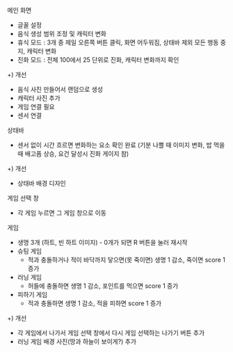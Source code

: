 메인 화면
- 글꼴 설정
- 음식 생성 범위 조정 및 캐릭터 변화
- 휴식 모드 : 3개 중 제일 오른쪽 버튼 클릭, 화면 어두워짐, 상태바 제외 모든 행동 중지, 캐릭터 변화
- 진화 모드 : 전체 100에서 25 단위로 진화, 캐릭터 변화까지 확인

+) 개선
- 음식 사진 만들어서 랜덤으로 생성
- 캐릭터 사진 추가
- 게임 연결 필요
- 센서 연결

상태바
- 센서 없이 시간 흐르면 변화하는 요소 확인 완료
(기분 나쁠 때 이미지 변화, 밥 먹을 때 배고픔 상승, 요건 달성시 진화 게이지 참)

+) 개선
- 상태바 배경 디자인

게임 선택 창
- 각 게임 누르면 그 게임 창으로 이동

게임
- 생명 3개 (하트, 빈 하트 이미지) - 0개가 되면 R 버튼을 눌러 재시작
- 슈팅 게임
  - 적과 충돌하거나 적이 바닥까지 닿으면(못 죽이면) 생명 1 감소, 죽이면 score 1 증가
- 러닝 게임
  - 허들에 충돌하면 생명 1 감소, 포인트를 먹으면 score 1 증가
- 피하기 게임
  - 적과 충돌하면 생명 1 감소, 적을 피하면 score 1 증가
 
+) 개선
- 각 게임에서 나가서 게임 선택 창에서 다시 게임 선택하는 나가기 버튼 추가
- 러닝 게임 배경 사진(땅과 하늘이 보이게?) 추가
